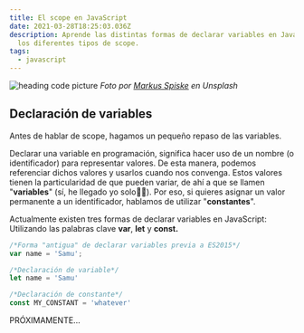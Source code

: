```yaml
---
title: El scope en JavaScript
date: 2021-03-28T18:25:03.036Z
description: Aprende las distintas formas de declarar variables en JavaScript y
  los diferentes tipos de scope.
tags:
  - javascript
---
```

![heading code picture](https://images.unsplash.com/photo-1542903660-eedba2cda473?ixlib=rb-1.2.1&ixid=MXwxMjA3fDB8MHxwaG90by1wYWdlfHx8fGVufDB8fHw%3D&auto=format&fit=crop&w=1650&q=80 "heading code picture")
*Foto por [Markus Spiske](https://unsplash.com/@markusspiske) en Unsplash*

## Declaración de variables

Antes de hablar de scope, hagamos un pequeño repaso de las variables.

Declarar una variable en programación, significa hacer uso de un nombre (o identificador) para representar valores. De esta manera, podemos referenciar dichos valores y usarlos cuando nos convenga. Estos valores tienen la particularidad de que pueden variar, de ahí a que se llamen "**variables**" (sí, he llegado yo solo🕵️‍♂️). Por eso, si quieres asignar un valor permanente a un identificador, hablamos de utilizar "**constantes**".

Actualmente existen tres formas de declarar variables en JavaScript: Utilizando las palabras clave **var**, **let** y **const.**

```javascript
/*Forma "antigua" de declarar variables previa a ES2015*/
var name = 'Samu';

/*Declaración de variable*/
let name = 'Samu'

/*Declaración de constante*/
const MY_CONSTANT = 'whatever'
```

PRÓXIMAMENTE...